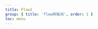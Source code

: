 ```yaml
---
title: Flow1
group: { title: 'flow样板间', order: 1 }
toc: menu
---
```


<br/>

<code src="./index.tsx" description='flow体验' compact=true inline=true ></code>
